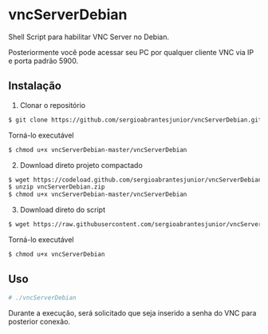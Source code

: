# vncServerDebian
Shell Script para habilitar VNC Server no Debian.

Posteriormente você pode acessar seu PC por qualquer cliente VNC via IP e porta padrão 5900.


## Instalação

1) Clonar o repositório

  ```bash
  $ git clone https://github.com/sergioabrantesjunior/vncServerDebian.git
  ```

  Torná-lo executável
  ```bash
  $ chmod u+x vncServerDebian-master/vncServerDebian
  ```

2) Download direto projeto compactado

  ```bash
  $ wget https://codeload.github.com/sergioabrantesjunior/vncServerDebian/zip/master -O vncServerDebian.zip
  $ unzip vncServerDebian.zip 
  $ chmod u+x vncServerDebian-master/vncServerDebian
  ```

3) Download direto do script

  ```bash
  $ wget https://raw.githubusercontent.com/sergioabrantesjunior/vncServerDebian/master/vncServerDebian
  ```

Torná-lo executável

  ```bash
  $ chmod u+x vncServerDebian
  ```

## Uso

  ```bash
  # ./vncServerDebian
  ```
  Durante a execução, será solicitado que seja inserido a senha do VNC para posterior conexão.
